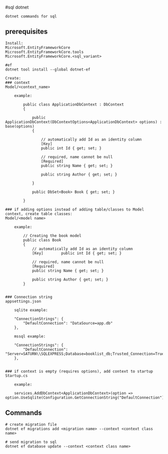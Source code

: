 #sql dotnet

	dotnet commands for sql
	
## prerequisites

	Install:
	Microsoft.EntityFrameworkCore
	Microsoft.EntityFrameworkCore.tools
	Microsoft.EntityFrameworkCore.<sql_variant>
    
    #ef
    dotnet tool install --global dotnet-ef
	
	Create:
	### context
	Model/<context_name>
	
		example:
		
		    public class ApplicationDbContext : DbContext
			{

				public ApplicationDbContext(DbContextOptions<ApplicationDbContext> options) : base(options)
				{
					
					// automatically add Id as an identity column
					[Key]        
					public int Id { get; set; }

					// required, name cannot be null
					[Required]
					public string Name { get; set; }

					public string Author { get; set; }
					
				}

				public DbSet<Book> Book { get; set; }

			}
			
	### if adding options instead of adding table/classes to Model context, create table classes:
	Model/<model name>
	
		example:
		
		    // Creating the book model
			public class Book
			{
				// automatically add Id as an identity column
				[Key]        public int Id { get; set; }

				// required, name cannot be null
				[Required]
				public string Name { get; set; }

				public string Author { get; set; }
			}
			
			
	### Connection string
	appsettings.json
	
		sqlite example:
		
		"ConnectionStrings": {
			"DefaultConnection": "DataSource=app.db"
		},
		
		mssql example:
		
		"ConnectionStrings": {
			"DefaultConnection": "Server=SATURN\\SQLEXPRESS;Database=booklist_db;Trusted_Connection=True;MultipleActiveResultSets=True"
		},


	### if context is empty (requires options), add context to startup
	Startup.cs
	
		example:
		
		services.AddDbContext<ApplicationDbContext>(option => option.UseSqlite(Configuration.GetConnectionString("DefaultConnection")));
		
		
## Commands

	# create migration file
	dotnet ef migrations add <migration name> --context <context class name>
	
	# send migration to sql
	dotnet ef database update --context <context class name>
